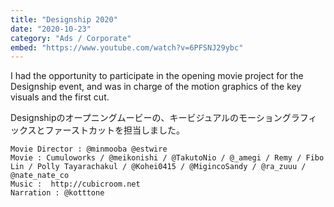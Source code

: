 ```yaml
---
title: "Designship 2020"
date: "2020-10-23"
category: "Ads / Corporate"
embed: "https://www.youtube.com/watch?v=6PFSNJ29ybc"
---
```


I had the opportunity to participate in the opening movie project for the Designship event, and was in charge of the motion graphics of the key visuals and the first cut.

Designshipのオープニングムービーの、キービジュアルのモーショングラフィックスとファーストカットを担当しました。

```plaintext
Movie Director : @minmooba @estwire
Movie : Cumuloworks / @meikonishi / @TakutoNio / @_amegi / Remy / Fibo Lin / Polly Tayarachakul / @Kohei0415 / @MigincoSandy / @ra_zuuu / @nate_nate_co
Music :  http://cubicroom.net
Narration : @kotttone
```
